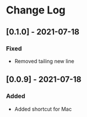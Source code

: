 # Change Log

## [0.1.0] - 2021-07-18
### Fixed
- Removed tailing new line

## [0.0.9] - 2021-07-18
### Added
- Added shortcut for Mac